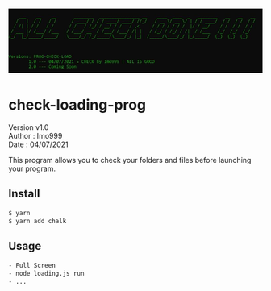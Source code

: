 # ![loading](./pics-check/prog-check-load.jpg)
# check-loading-prog

Version v1.0 </br>
Author : Imo999 </br>
Date : 04/07/2021 </br>

This program allows you to check your folders and files before launching your program.

## Install

```console
$ yarn
$ yarn add chalk
```

## Usage

```console
- Full Screen
- node loading.js run
- ...
```